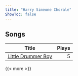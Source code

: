 ```yaml
---
title: "Harry Simeone Chorale"
ShowToc: false
---
```


## Songs
Title | Plays 
----- | -----: 
[Little Drummer Boy](/songs/little-drummer-boy) | 5

{{< more >}}